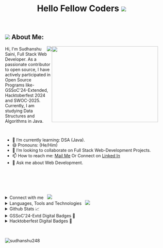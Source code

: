<!----------------------------------------------------------------------------------------------------------------------------------------------------------------------------------------------------------------------------------------->
##
<h1 align="center"> Hello Fellow Coders <img src="https://user-images.githubusercontent.com/74038190/214644152-52f47eb3-5e31-4f47-8758-05c9468d5596.gif" width="30px"> </h1>

<!----------------------------------------------------------------------------------------------------------------------------------------------------------------------------------------------------------------------------------------->
<br>


<!-------------------------------------------------------------------------------------------------------------About Me-------------------------------------------------------------------------------------------------------------------->
 <h2>
	 <img src="https://user-images.githubusercontent.com/74038190/229223156-0cbdaba9-3128-4d8e-8719-b6b4cf741b67.gif" width="30px"> About Me:
 </h2>
 
 <span align="right" position="absolute">
	<img src="https://user-images.githubusercontent.com/74038190/212749447-bfb7e725-6987-49d9-ae85-2015e3e7cc41.gif" align="right" width="350px" height="250px" /> 
	<img src="https://readme-typing-svg.herokuapp.com?font=Robot-Bold&size=30&color=&center=true&vCenter=true&width=900&height=110&lines=Computer+Science+Student;Full+Stack+Web+Developer;Open+Source+Contributor" align="right" osition="absolute" right="20px">
 </span>

<p> Hi, I'm Sudhanshu Saini, Full Stack Web Developer. As a passionate contributor to open source, I have actively participated in Open Source Programs like- GSSoC'24-Extended, Hacktoberfest 2024 and SWOC-2025. Currently, I am studying Data Structures and Algorithms in Java. </p>
 <br> 
 
- 🌱 I’m currently learning: DSA (Java).
- 😄 Pronouns: (He/Him)
- 👯 I’m looking to collaborate on Full Stack Web-Development Projects.
- 📫 How to reach me:  <a href="mailto:sainisudhanshu389@gmail.com " target="_blank">Mail Me</a> Or Connect on  <a href="https://www.linkedin.com/in/sudhanshusaini24" target="_blank">Linked  In</a>
- 💬 Ask me about Web Development.
<!--
**Sudhanshu248/Sudhanshu248** is a ✨ _special_ ✨ repository because its `README.md` (this file) appears on your GitHub profile.
Here are some ideas to get you started:
- 🤔 I’m looking for help with ...
- 🔭 I’m currently working ...
- ⚡ Fun fact: ...
-->
<!----------------------------------------------------------------------------------------------------------------------------------------------------------------------------------------------------------------------------------------->
<br><br><br><br>


<!--------------------------------------------------------------------------------------------------------Connect With Me------------------------------------------------------------------------------------------------------------------>
<details>
<summary>
	Connect with me   &nbsp; <img src="https://user-images.githubusercontent.com/74038190/216120981-b9507c36-0e04-4469-8e27-c99271b45ba5.png" width="20px"> 
</summary>
	
<div align="center">
	<a href="https://www.linkedin.com/in/sudhanshusaini24" target="_blank">
		<img src="https://raw.githubusercontent.com/maurodesouza/profile-readme-generator/master/src/assets/icons/social/linkedin/default.svg" width="55" height="30" alt="linkedin logo" />
	</a>
	<a href="https://discord.gg/jA9RBjdS" target="_blank">
		<img src="https://raw.githubusercontent.com/maurodesouza/profile-readme-generator/master/src/assets/icons/social/discord/default.svg" width="55" height="30" alt="discord logo"  />
	</a>
	<a href="https://t.me/Sudhanshu_Saini" target="_blank">
		<img src="https://raw.githubusercontent.com/maurodesouza/profile-readme-generator/master/src/assets/icons/social/telegram/default.svg" width="55" height="30" alt="telegram logo"  />
	</a>
	<a href="mailto:sainisudhanshu389@gmail.com " target="_blank">
		<img src="https://raw.githubusercontent.com/maurodesouza/profile-readme-generator/master/src/assets/icons/social/gmail/default.svg" width="55" height="30" alt="gmail logo"/>
	</a>
	<a href="https://www.leetcode.com/sudhanshusaini_24 " target="_blank">   
		<img src="https://raw.githubusercontent.com/rahuldkjain/github-profile-readme-generator/master/src/images/icons/Social/leet-code.svg" width="45" height="25" alt="leetcode logo"  />
	</a>
</div>
</details>
<!----------------------------------------------------------------------------------------------------------------------------------------------------------------------------------------------------------------------------------------->


<!--------------------------------------------------------------------------------------------------Languages, Tools and Technologies------------------------------------------------------------------------------------------------------>
<details> 
<summary>
	Languages, Tools and Technologies  &nbsp; <img src="https://user-images.githubusercontent.com/74038190/212284087-bbe7e430-757e-4901-90bf-4cd2ce3e1852.gif" width="22px"> 
</summary>
	
<br> 

<table>
	<tr>
		<td><strong>Programming Languages</strong></td>
		<td><img height=40 src = "https://skillicons.dev/icons?i=c,java,javascript&theme=dark"></td>
	</tr>
	<tr>
		<td><strong>Front-End Development</strong></td>
		<td><img height=40 src = "https://skillicons.dev/icons?i=html,css,jquery,react,vite,redux&theme=dark"></td>
	</tr>
	<tr>
		<td><strong>Frameworks</strong></td>
		<td><img height=40 src = "https://skillicons.dev/icons?i=bootstrap,tailwind&theme=dark"></td>
	</tr>
	<tr>
		<td><strong>Back-End Development</strong></td>
		<td><img height=40 src = "https://skillicons.dev/icons?i=nodejs,expressjs&theme=dark"></td>
	</tr>
	<tr>
		<td><strong>DataBase Technologies</strong></td>
		<td><img height=40 src = "https://skillicons.dev/icons?i=mysql,mongodb&theme=dark"></td>
	</tr>
	<tr>
		<td><strong>Developer Tools</strong></td>
		<td><img height=40 src = "https://skillicons.dev/icons?i=git,github,vscode,postman,figma&theme=dark"></td>
	</tr>
</table>
</details>
<!----------------------------------------------------------------------------------------------------------------------------------------------------------------------------------------------------------------------------------------->


<!----------------------------------------------------------------------------------------------------------------Github Stats------------------------------------------------------------------------------------------------------------->
<details>
<summary>
	Github Stats 📈
</summary>
<br>
	
<div align="center">
	<img height="158em" src="http://github-profile-summary-cards.vercel.app/api/cards/profile-details?username=Sudhanshu248&theme=tokyonight">
	<img height="158em" src="http://github-profile-summary-cards.vercel.app/api/cards/repos-per-language?username=Sudhanshu248&theme=tokyonight">
	<img height="160em" src="http://github-profile-summary-cards.vercel.app/api/cards/most-commit-language?username=Sudhanshu248&theme=tokyonight">
	<img height="160em" src="http://github-profile-summary-cards.vercel.app/api/cards/stats?username=Sudhanshu248&theme=tokyonight">
	<img height="160em" src="http://github-profile-summary-cards.vercel.app/api/cards/productive-time?username=Sudhanshu248&theme=tokyonight&utcOffset=8">
<br><br>
	
<img src="https://github-readme-stats.vercel.app/api?username=sudhanshu248&hide_title=false&hide_rank=false&show_icons=true&include_all_commits=true&count_private=true&disable_animations=false&theme=tokyonight&locale=en&hide_border=false&order=1" height="150" alt="stats graph"  />
<img src="https://github-readme-stats.vercel.app/api/top-langs?username=sudhanshu248&locale=en&hide_title=false&layout=compact&card_width=320&langs_count=5&theme=tokyonight&hide_border=false&order=2" height="150" alt="languages graph" />
  	
<br>
	<img src="https://streak-stats.demolab.com?user=sudhanshu248&locale=en&mode=daily&theme=tokyonight&hide_border=false&border_radius=5&order=3" height="150" alt="streak graph"  /> 
 	<br><br>
	<img src="https://github-profile-trophy.vercel.app?username=sudhanshu248&theme=tokyonight&column=-1&row=1&margin-w=8&margin-h=8&no-bg=false&no-frame=false&order=4" height="100" alt="trophy graph"  />
 	<br><br>
	<img src="https://github-readme-activity-graph.vercel.app/graph?username=sudhanshu248&radius=16&theme=tokyo-night&area=true&order=5&hide_border=false" height="250" alt="activity-graph graph"  />
</div>
</details>
<!----------------------------------------------------------------------------------------------------------------------------------------------------------------------------------------------------------------------------------------->


<!------------------------------------------------------------------------------------------------------------GSSoC'24-Extd Badges--------------------------------------------------------------------------------------------------------->
<details>
<summary>
	GSSoC'24-Extd Digital Badges  🏅 
</summary>
	
<br>
	
<table>
	<strong >Girl Script Summer of Code-2024 Extended</strong>
		<tr align="center" >
                     <td style= "width=auto">
                                  <img src="https://github.com/Sudhanshu248/Sudhanshu248/raw/main/Explorer__Badge.png" alt="Explorer Badge" width="80">
                                  <br>
                                  <strong>Explorer Badge</strong>
                      </td>
                       <td style= "width=auto">
                                  <img src="https://github.com/Sudhanshu248/Sudhanshu248/raw/main/Adventurer__Badge.png" alt="Adventurer Badge" width="80">
                                  <br>
                                  <strong>Adventurer Badge</strong>
                      </td>
                     <td style= "width=auto">
                                  <img src="https://github.com/Sudhanshu248/Sudhanshu248/raw/main/Trailblazer__Badge.png" alt="Trailblazer Badge" width="80">
                                  <br>
                                  <strong>Trailblazer Badge</strong>
                      </td>
                       <td style= "width=auto">
                                  <img src="https://github.com/Sudhanshu248/Sudhanshu248/raw/main/Summit__Seeker__Badge.png" alt="Summit Seeker Badge" width="80">
                                  <br>
                                  <strong>Summit Seeker Badge</strong>
                      </td>
          	</tr>
          	<tr align="center" >
		  	<td style= "width=auto">
                                  <img src="https://github.com/Sudhanshu248/Sudhanshu248/raw/main/Champion__Badge.png" alt="Champion Badge" width="80">
                                  <br>
                                  <strong>Champion Badge</strong>
                        </td>
		  	<td style= "width=auto">
                                  <img src="https://github.com/Sudhanshu248/Sudhanshu248/raw/main/Postman - Postman API Fundamentals Student Expert - 2024-10-31.png" alt="Postman Badge" width="80">
                                   <br>
                                   <strong>Postman Badge</strong>                              
                    	</td>
                   	<td style= "width=auto">
                                 <img src="https://github.com/Sudhanshu248/Sudhanshu248/raw/main/Git Explorer.jpeg" alt="Git Explorer Badge" width="80">
                                 <br>
                                 <strong>Git Explorer Badge</strong>
                    	</td>
                    	<td style= "width=auto">
                                 <img src="https://github.com/Sudhanshu248/Sudhanshu248/raw/main/Pull Expert.jpeg" alt="Pull Expert Badge" width="80">
                                 <br>
                                 <strong>Pull Expert Badge</strong>                              
                    	</td>
          	</tr>
 </table>
</details>
 <!----------------------------------------------------------------------------------------------------------------------------------------------------------------------------------------------------------------------------------------->


<!------------------------------------------------------------------------------------------------------------Hacktoberfest Badges---------------------------------------------------------------------------------------------------------->
<details>
<summary>
	Hacktoberfest Digital Badges 🏅 
</summary>
<br><br>

[![An image of @sudhanshu248's Holopin badges, which is a link to view their full Holopin profile](https://holopin.me/sudhanshu248)](https://holopin.io/@sudhanshu248)
</details>
 <!----------------------------------------------------------------------------------------------------------------------------------------------------------------------------------------------------------------------------------------->
<br><br>


<!-----------------------------------------------------------------------------------------------------------------Profile Views------------------------------------------------------------------------------------------------------------>

<p align="left"> <img src="https://komarev.com/ghpvc/?username=sudhanshu248&label=PROFILE%20VIEWS&color=0e75b6&style=for-the-badge" alt="sudhanshu248" width="140px" /> </p>

 <!----------------------------------------------------------------------------------------------------------------------------------------------------------------------------------------------------------------------------------------->

